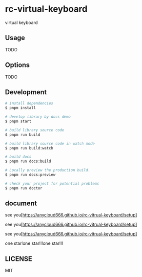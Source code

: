 # rc-virtual-keyboard

virtual keyboard

## Usage

TODO

## Options

TODO

## Development

```bash
# install dependencies
$ pnpm install

# develop library by docs demo
$ pnpm start

# build library source code
$ pnpm run build

# build library source code in watch mode
$ pnpm run build:watch

# build docs
$ pnpm run docs:build

# Locally preview the production build.
$ pnpm run docs:preview

# check your project for potential problems
$ pnpm run doctor
```

## document

see you[https://anycloud666.github.io/rc-vitrual-keyboard/setup]

see you[https://anycloud666.github.io/rc-vitrual-keyboard/setup]

see you[https://anycloud666.github.io/rc-vitrual-keyboard/setup]

one star!one star!!!one star!!!

## LICENSE

MIT
